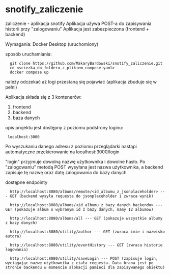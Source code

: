 # snotify_zaliczenie
zaliczenie - aplikacja snotify
Aplikacja używa POST-a do zapisywania historii przy "zalogowaniu"
Aplikacja jest zabezpieczona (frontend + backend)

Wymagania:
Docker Desktop (uruchomiony)

sposób uruchamiania:

      git clone https://github.com/MakaryBardowski/snotify_zaliczenie.git
      cd <sciezka_do_folderu_z_plikiem_compose.yaml>
      docker compose up

należy odczekać aż logi przestaną się pojawiać (aplikacja zbuduje się w pełni)

Aplikacja składa się z 3 kontenerów:
1) frontend
2) backend
3) baza danych

opis projektu jest dostępny z poziomu podstrony loginu:

     localhost:3000

Po wyszukaniu danego adresu z poziomu przeglądarki nastąpi automatyczne przekierowanie na localhost:3000/login

"login" przyjmuje dowolną nazwę użytkownika i dowolne hasło. 
Po "zalogowaniu" metodą POST wysyłana jest nazwa użytkownika, a backend zapisuje tę nazwę oraz datę zalogowania do bazy danych

dostępne endpointy

      http://localhost:8080/albums/remote/<id_albumu_z_jsonplaceholder> --- GET (backend wysyła requesta do jsonplaceholder i zwraca wynik)

      http://localhost:8080/albums/<id_albumu_z_bazy_danych_backendu> --- GET (pokazuje album o wybranym id z bazy danych, mamy 12 albumow)

      http://localhost:8080/albums/all --- GET (pokazuje wszystkie albumy z bazy danych)

      http://localhost:8080/utility/author --- GET (zwraca imie i nazwisko autora)

      http://localhost:8080/utility/eventHistory --- GET (zwraca historie logowania)

      http://localhost:8080/utility/saveLogin --- POST (zapisuje login, wyciągając nazwę użytkownika z ciała requesta. Data brana jest po stronie backendu w momencie alokacji pamieci dla zapisywanego obiektu)
